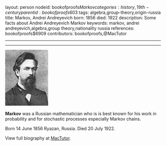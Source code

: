 layout: person
nodeid: bookofproofs$Markov
categories: history,19th-century
parentid: bookofproofs$603
tags: algebra,group-theory,origin-russia
title: Markov, Andrei Andreyevich
born: 1856
died: 1922
description: Some facts about Andrei Andreyevich Markov
keywords: markov, andrei andreyevich,algebra,group theory,nationality russia
references: bookofproofs$6909
contributors: bookofproofs,@MacTutor

---


---

![Markov.jpg](https://github.com/bookofproofs/bookofproofs.github.io/blob/main/_sources/_assets/images/portraits/Markov.jpg?raw=true)

**Markov** was a Russian mathematician who is is best known for his work in probability and for stochastic processes especially Markov chains.

Born 14 June 1856 Ryazan, Russia. Died 20 July 1922.


View full biography at [MacTutor](https://mathshistory.st-andrews.ac.uk/Biographies/Markov/).
